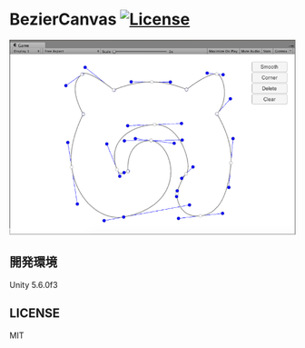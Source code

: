 # BezierCanvas [![License](https://img.shields.io/github/license/setchi/BezierCanvas.svg?style=flat-square)](LICENSE)

![screenshot](screenshot.png)

## 開発環境
Unity 5.6.0f3

## LICENSE
MIT
